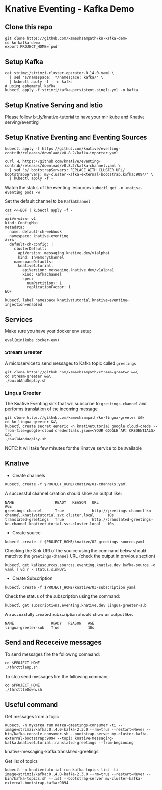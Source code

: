 # Knative Eventing - Kafka Demo

## Clone this repo

```shell
git clone https://github.com/kameshsampath/kn-kafka-demo
cd kn-kafka-demo
export PROJECT_HOME=`pwd`
```

## Setup Kafka

```shell
cat strimzi/strimzi-cluster-operator-0.14.0.yaml \
  | sed 's/namespace: .*/namespace: kafka/' \
  | kubectl apply -f - -n kafka
# using ephemeral kafka
kubectl apply -f strimzi/kafka-persistent-single.yml -n kafka
```

## Setup Knative Serving and Istio

Please follow bit.ly/knative-tutorial to have your minikube and Knative serving/eventing

## Setup Knative Eventing and  Eventing Sources

```shell
kubectl apply -f https://github.com/knative/eventing-contrib/releases/download/v0.8.2/kafka-importer.yaml

curl -L https://github.com/knative/eventing-contrib/releases/download/v0.8.2/kafka-channel.yaml \
  | sed 's/ bootstrapServers: REPLACE_WITH_CLUSTER_URL/  bootstrapServers: my-cluster-kafka-external-bootstrap.kafka:9094/' \
  | kubectl apply -f -

```

Watch the status of the eventing resources `kubectl get -n knative-eventing pods -w`


Set the default channel to be  `KafkaChannel`

```shell
cat <<-EOF | kubectl apply -f -
---
apiVersion: v1
kind: ConfigMap
metadata:
  name: default-ch-webhook
  namespace: knative-eventing
data:
  default-ch-config: |
    clusterDefault:
      apiVersion: messaging.knative.dev/v1alpha1
      kind: InMemoryChannel
    namespaceDefaults:
      knativetutorial:
        apiVersion: messaging.knative.dev/v1alpha1
        kind: KafkaChannel
        spec:
          numPartitions: 1
          replicationFactor: 1
EOF
```

```shell
kubectl label namespace knativetutorial knative-eventing-injection=enabled
```

## Services

Make sure you have your docker env setup

```shell
eval(minikube docker-env)
```
### Stream Greeter

A microservice to send messages to Kafka topic called `greetings`

```shell
git clone https://github.com/kameshsampath/stream-greeter &&\
cd stream-greeter &&\
./buildAndDeploy.sh
```

### Lingua Greeter

The Knative Eventing sink that will subscribe to `greetings-channel` and performs translation of the incoming message

```shell
git clone https://github.com/kameshsampath/kn-lingua-greeter &&\
cd kn-lingua-greeter &&\
kubectl create secret generic -n knativetutorial google-cloud-creds --from-file=google-cloud-credentials.json=<YOUR GOOGLE API CREDENTIALS> &&\
./buildAndDeploy.sh
```

NOTE: It will take few minutes for the Knative service to be available

## Knative

- Create channels

```shell
kubectl create -f $PROJECT_HOME/knative/01-channels.yaml
```

A successful channel creation should show an output like:

```shell
NAME                   READY   REASON   URL                                                                        AGE
greetings-channel      True             http://greetings-channel-kn-channel.knativetutorial.svc.cluster.local      10s
translated-greetings   True             http://translated-greetings-kn-channel.knativetutorial.svc.cluster.local   10s
```

- Create source

```shell
kubectl create -f $PROJECT_HOME/knative/02-greetings-source.yaml
```

Checking the Sink URI of the source using the command below should match to the `greetings-channel` URL (check the output in previous section)

```shell
kubectl get kafkasources.sources.eventing.knative.dev kafka-source -o yaml | yq r - status.sinkUri
```

- Create Subscription

```shell
kubectl create -f $PROJECT_HOME/knative/03-subscription.yaml
```

Check the status of the subscription using the command:

```shell
kubectl get subscriptions.eventing.knative.dev lingua-greeter-sub
```

A successfully created subscription should show an output like:

```shell
NAME                 READY   REASON   AGE
lingua-greeter-sub   True             10s
```

## Send and Receceive messages

To send messages fire the following command:

```shell
cd $PROJECT_HOME
./throttleUp.sh
```

To stop send messages fire the following command:

```shell
cd $PROJECT_HOME
./throttleDown.sh
```

## Useful command

Get messages from a topic

```shell
kubectl -n mykafka run kafka-greetings-consumer -ti --image=strimzi/kafka:0.14.0-kafka-2.3.0 --rm=true --restart=Never -- bin/kafka-console-consumer.sh --bootstrap-server my-cluster-kafka-external-bootstrap:9094 --topic knative-messaging-kafka.knativetutorial.translated-greetings --from-beginning
```

knative-messaging-kafka.translated-greetings

Get list of topics

```shell
kubectl -n knativetutorial run kafka-topics-list -ti --image=strimzi/kafka:0.14.0-kafka-2.3.0 --rm=true --restart=Never -- bin/kafka-topics.sh --list --bootstrap-server my-cluster-kafka-external-bootstrap.kafka:9094
```

